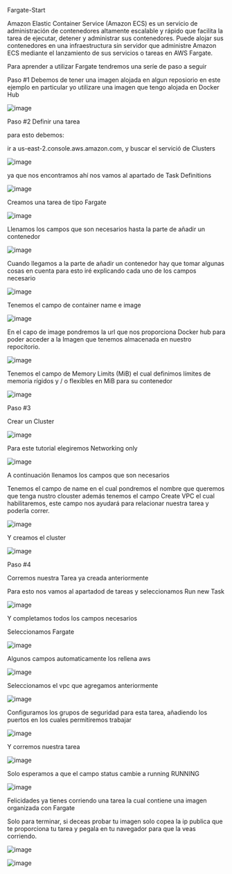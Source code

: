 Fargate-Start

Amazon Elastic Container Service (Amazon ECS) es un servicio de administración de contenedores altamente escalable y rápido que facilita la tarea de ejecutar, detener y administrar sus contenedores. Puede alojar sus contenedores en una infraestructura sin servidor que administre Amazon ECS mediante el lanzamiento de sus servicios o tareas en AWS Fargate.

Para aprender a utilizar Fargate tendremos una seríe de paso a seguir 

Paso #1 
 Debemos de tener una imagen alojada en algun reposiorio en este ejemplo en particular yo utilizare una imagen que tengo alojada en Docker Hub
  
  ![image](https://user-images.githubusercontent.com/36380066/122507557-06d48f80-cfc6-11eb-907b-50dc6ae1b01a.png)

Paso #2
 Definir una tarea
 
 para esto debemos:
 
   ir a us-east-2.console.aws.amazon.com, y buscar el servició de Clusters
 
   ![image](https://user-images.githubusercontent.com/36380066/122509394-52d50380-cfc9-11eb-9d43-630781d9870b.png)

   ya que nos encontramos ahí nos vamos al apartado de Task Definitions 
        
   ![image](https://user-images.githubusercontent.com/36380066/122508678-fa513680-cfc7-11eb-86ba-59fc9a2038ee.png)

   Creamos una tarea de tipo Fargate
   
   ![image](https://user-images.githubusercontent.com/36380066/122509597-ae06f600-cfc9-11eb-8235-623b8bc69ebc.png)
    
   Llenamos los campos que son necesarios hasta la parte de añadir un contenedor 
   
   ![image](https://user-images.githubusercontent.com/36380066/122510202-cc212600-cfca-11eb-9da0-7a8904493568.png)
   
   Cuando llegamos a la parte de añadir un contenedor hay que tomar algunas cosas en cuenta para esto iré explicando cada uno de los 
   campos necesario
   
   ![image](https://user-images.githubusercontent.com/36380066/122510328-0b4f7700-cfcb-11eb-836f-b06f8770cdef.png)

   Tenemos el campo de container name e image
   
   ![image](https://user-images.githubusercontent.com/36380066/122511439-d9d7ab00-cfcc-11eb-941c-d911a44fffb3.png)

   En el capo de image pondremos la url que nos proporciona Docker hub para poder acceder a la Imagen que tenemos 
   almacenada en nuestro repocitorio.
   
   ![image](https://user-images.githubusercontent.com/36380066/122511515-fe338780-cfcc-11eb-8986-cc7ec9869a46.png)

   Tenemos el campo de Memory Limits (MiB) el cual definimos límites de memoria rígidos y / o flexibles en MiB para su contenedor
   
   ![image](https://user-images.githubusercontent.com/36380066/122511593-1a372900-cfcd-11eb-8559-453d6b376e14.png)
   
   Paso #3
   
   Crear un Cluster

   ![image](https://user-images.githubusercontent.com/36380066/122512709-e2c97c00-cfce-11eb-9aa0-e9c447ae12c1.png)

   Para este tutorial elegiremos Networking only 
   
   ![image](https://user-images.githubusercontent.com/36380066/122512796-0ab8df80-cfcf-11eb-85ea-80e1e422e071.png)

   A continuación llenamos los campos que son necesarios
   
   Tenemos el campo de name en el cual pondremos el nombre que queremos que tenga nustro clouster además tenemos el
   campo Create VPC el cual habilitaremos, este campo nos ayudará para relacionar nuestra tarea y poderla correr.
   
   ![image](https://user-images.githubusercontent.com/36380066/122513174-a4808c80-cfcf-11eb-9147-495167626195.png)

   Y creamos el cluster
   
   ![image](https://user-images.githubusercontent.com/36380066/122514362-7c922880-cfd1-11eb-95c1-3b34323a8a9a.png)

   Paso #4 
   
   Corremos nuestra Tarea ya creada anteriormente

   Para esto nos vamos al apartadod de tareas y seleccionamos Run new Task
   
   ![image](https://user-images.githubusercontent.com/36380066/122514608-d1ce3a00-cfd1-11eb-8240-9a4b5891d50a.png)
   
   Y completamos todos los campos necesarios
   
   Seleccionamos Fargate
   
   ![image](https://user-images.githubusercontent.com/36380066/122514953-5751ea00-cfd2-11eb-9d1f-09febb367d4d.png)

   Algunos campos automaticamente los rellena aws
   
   ![image](https://user-images.githubusercontent.com/36380066/122515333-e959f280-cfd2-11eb-8b6d-cf64bdb99981.png)

   Seleccionamos el vpc que agregamos anteriormente 
   
   ![image](https://user-images.githubusercontent.com/36380066/122515850-a0566e00-cfd3-11eb-9728-895a77d2d2a0.png)

   Configuramos los grupos de seguridad para esta tarea, añadiendo los puertos en los cuales permitiremos trabajar 
   
   ![image](https://user-images.githubusercontent.com/36380066/122516179-0e029a00-cfd4-11eb-9e6d-a5f449dd7be0.png)

   Y corremos nuestra tarea
   
   ![image](https://user-images.githubusercontent.com/36380066/122516274-2ecaef80-cfd4-11eb-8bc6-1174f8691001.png)
   
   Solo esperamos a que el campo status cambie a running RUNNING
   
   ![image](https://user-images.githubusercontent.com/36380066/122516418-5f128e00-cfd4-11eb-8fc3-fcbdaf504d66.png)

   Felicidades ya tienes corriendo una tarea la cual contiene una imagen organizada con Fargate
   
   Solo para terminar, si deceas probar tu imagen solo copea la ip publica que te proporciona tu tarea y pegala en tu navegador para que la
   veas corriendo.
   
   ![image](https://user-images.githubusercontent.com/36380066/122516706-b6b0f980-cfd4-11eb-967d-f2d57658aedb.png)
   
   ![image](https://user-images.githubusercontent.com/36380066/122516750-c3cde880-cfd4-11eb-8647-6d30c532eb91.png)



   
   
   
